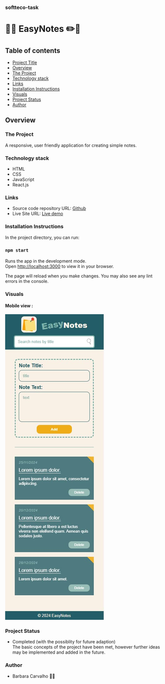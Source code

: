 ### softteco-task
# 📌📝 EasyNotes ✏️📅 

## Table of contents
  - [Project Title](#easynotes)
  - [Overview](#overview)
  - [The Project](#the-project)
  - [Technology stack](#technology-stack)
  - [Links](#links)
  - [Installation Instructions](#installation-instructions)
  - [Visuals](#visuals)
  - [Project Status](#project-status)
  - [Author](#author)

## Overview

### The Project
A responsive, user friendly application for creating simple notes.

### Technology stack
- HTML
- CSS
- JavaScript
- React.js

### Links
- Source code repository URL: [Github](https://github.com/basiacarvalho/softteco-test-trainee)
- Live Site URL: [Live demo](https://basiacarvalho.github.io/softteco-test-trainee/)

### Installation Instructions
In the project directory, you can run:

### `npm start`

Runs the app in the development mode.\
Open [http://localhost:3000](http://localhost:3000) to view it in your browser.

The page will reload when you make changes. You may also see any lint errors in the console.

### Visuals
#### Mobile view :
![Screenshot](./src/images/easy_notes.jpg)

### Project Status
- Completed (with the possiblity for future adaption)\
The basic concepts of the project have been met, however further ideas may be implemented and added in the future.

### Author
- Barbara Carvalho 👩‍💻
